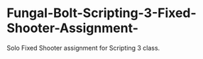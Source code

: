 # Fungal-Bolt-Scripting-3-Fixed-Shooter-Assignment-
Solo Fixed Shooter assignment for Scripting 3 class.

